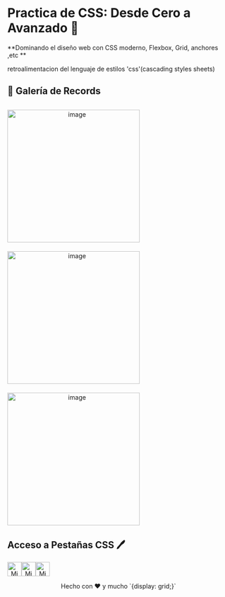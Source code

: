 
# Practica de CSS: Desde Cero a Avanzado 🚀  

**Dominando el diseño web con CSS moderno, Flexbox, Grid, anchores ,etc **

retroalimentacion del lenguaje de estilos 'css'(cascading styles sheets)
## 🎨 Galería de Records
<div align="center" style="display: grid; grid-template-columns: repeat(auto-fit, minmax(300px, 1fr)); gap: 20px; margin: 30px 0;">
  <img width="300" height="300" alt="image" title="Flex CSS"  src="https://github.com/user-attachments/assets/e7c03e7c-5605-4fd3-a09e-c2e9201e796b" />
  <img width="300" height="300" alt="image" title="Grid CSS" src="https://github.com/user-attachments/assets/fe86db3e-a123-4d1a-9da1-31aabb99a103" />
  <img width="300" height="300" alt="image" title="anchores CSS" src="https://github.com/user-attachments/assets/f9cce051-0ca7-45cf-be23-d63ab9708233" />
</div>

## Acceso a Pestañas CSS 🖊
<div align="center" style="display:flex ;  " >
  <a href="https://codepen.io/ValenDD1" target="_blank" style="float: right;">
    <img src="https://img.icons8.com/ios-filled/50/000000/codepen.png" alt="Mi Web" title="CodePen" width="32" style="vertical-align: middle;"/>
  </a>
  <a href="#" target="_blank" style="float: right;">
    <img src="https://img.icons8.com/ios-filled/50/000000/github.png" alt="Mi Web" title="Otro Repo" width="32" style="vertical-align: middle;"/>
  </a>
   <a href="#" target="_blank" style="float: right;">
    <img src="https://img.icons8.com/fluency/48/000000/domain.png" alt="Mi Web" title="Pagina Web" width="32" style="vertical-align: middle;"/>
  </a>
</div>

<p align="center"> Hecho con ❤️ y mucho `{display: grid;}` </p> 

